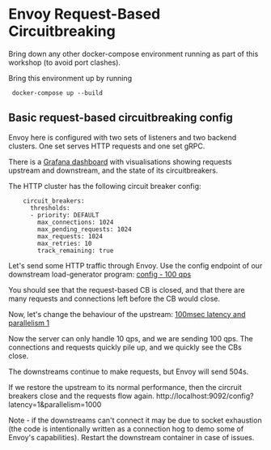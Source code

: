 # Envoy Request-Based Circuitbreaking 

Bring down any other docker-compose environment running as part of this workshop (to avoid port clashes).

Bring this environment up by running 

```
 docker-compose up --build
```

## Basic request-based circuitbreaking config

Envoy here is configured with two sets of listeners and two backend clusters.
One set serves HTTP requests and one set gRPC.

There is a [Grafana dashboard](http://localhost:3000/d/workshop/load-management-workshop?orgId=1&refresh=5s) with visualisations showing requests upstream and downstream, and the state of its circuitbreakers.

The HTTP cluster has the following circuit breaker config:

```
    circuit_breakers:
      thresholds:
      - priority: DEFAULT
        max_connections: 1024
        max_pending_requests: 1024
        max_requests: 1024
        max_retries: 10
        track_remaining: true
```

Let's send some HTTP traffic through Envoy.
Use the config endpoint of our downstream load-generator program: [config - 100 qps](http://localhost:9094/config?http_rate=100&http_max_parallelism=2000)

You should see that the request-based CB is closed, and that there are many requests and connections left before the CB would close. 

Now, let's change the behaviour of the upstream: [100msec latency and parallelism 1](http://localhost:9092/config?latency=100&parallelism=1)

Now the server can only handle 10 qps, and we are sending 100 qps. 
The connections and requests quickly pile up, and we quickly see the CBs close. 

The downstreams continue to make requests, but Envoy will send 504s.

If we restore the upstream to its normal performance, then the circruit breakers close and the requests flow again. 
http://localhost:9092/config?latency=1&parallelism=1000

Note - if the downstreams can't connect it may be due to socket exhaustion (the code is intentionally written as a connection hog to demo some of Envoy's capabilities).
Restart the downstream container in case of issues.
